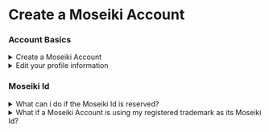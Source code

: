 # Create a Moseiki Account

### Account Basics

<details>

<summary>Create a Moseiki Account</summary>

1. Download the Moseiki app from the [App Store](https://apps.apple.com/us/app/instagram/id389801252) (iPhone) or [Google Play Store ](https://play.google.com/store)(Android).
2. Once the app is installed, tap <img src="../../.gitbook/assets/Screenshot 2024-04-21 at 00.13.55.png" alt="" data-size="line"> to open it.
3. Tap Create <mark style="color:purple;">Let's Get Started</mark>.
4. Select a Moseiki Id and tap Next.
5. Enter your email and tap Next. <mark style="color:orange;">Note:</mark> Make sure you enter your email address correctly and choose an email address that only you can access. If you log out and forget your password, you'll need to be able to access your email to get back into your Instagram account.
6. Create a strong password, at least 8 characters, then tap Next.
7. Enter the confirmation code sent to your email address, then tap Next.
8. Tap <mark style="color:purple;">Allow Notifications</mark>.
9. Choose your interests and tap Next.
10. Select a profile picture or create one with AI.
11. Fill in your profile details and tap Next.&#x20;

</details>

<details>

<summary>Edit your profile information</summary>

1. Tap <mark style="color:purple;">Profile</mark> in the navigation bar.
2. Tap <mark style="color:purple;">Edit Profile</mark>.
3. Click the profile you’d like to update.
4. Type in your information and tap <mark style="color:purple;">Save</mark>.

</details>

### Moseiki Id

<details>

<summary>What can i do if the Moseiki Id is reserved?</summary>



</details>

<details>

<summary>What if a Moseiki Account is using my registered trademark as its Moseiki Id?</summary>



</details>
